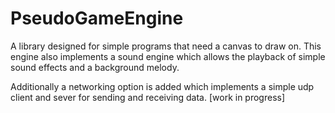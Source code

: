 # PseudoGameEngine

A library designed for simple programs that need a canvas to draw on.
This engine also implements a sound engine which allows the playback 
of simple sound effects and a background melody.

Additionally a networking option is added which implements
a simple udp client and sever for sending and receiving data. [work in progress]